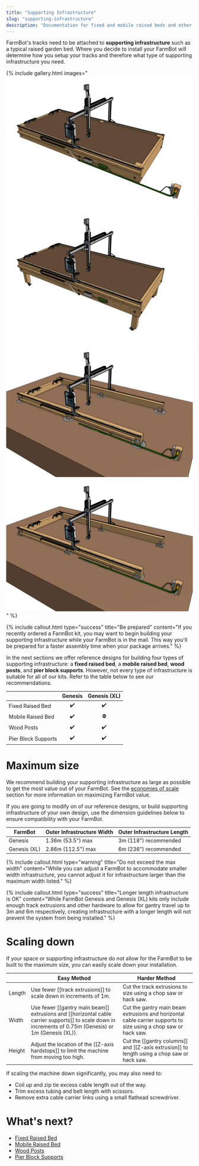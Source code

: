 ```yaml
---
title: "Supporting Infrastructure"
slug: "supporting-infrastructure"
description: "Documentation for fixed and mobile raised beds and other supporting infrastructure options"
---
```


FarmBot's tracks need to be attached to **supporting infrastructure** such as a typical raised garden bed. Where you decide to install your FarmBot will determine how you setup your tracks and therefore what type of supporting infrastructure you need.

{% include gallery.html images="
![fixed raised bed](_images/fixed_raised_bed.png)
![mobile raised bed](_images/mobile_raised_bed.png)
![wood posts](_images/wood_posts.png)
![pier block supports](_images/pier_block_supports.png)
" %}

{%
include callout.html
type="success"
title="Be prepared"
content="If you recently ordered a FarmBot kit, you may want to begin building your supporting infrastructure while your FarmBot is in the mail. This way you'll be prepared for a faster assembly time when your package arrives."
%}

In the next sections we offer reference designs for building four types of supporting infrastructure: a **fixed raised bed**, a **mobile raised bed**, **wood posts**, and **pier block supports**. However, not every type of infrastructure is suitable for all of our kits. Refer to the table below to see our recommendations.

|<i></i>             |Genesis             |Genesis (XL)|
|--------------------|:------------------:|:-------------------------------------------:|
|Fixed Raised Bed    |:heavy_check_mark:  |:heavy_check_mark:                           |
|Mobile Raised Bed   |:heavy_check_mark:  |:no_entry:                                   |
|Wood Posts          |:heavy_check_mark:  |:heavy_check_mark:                           |
|Pier Block Supports |:heavy_check_mark:  |:heavy_check_mark:                           |

# Maximum size

We recommend building your supporting infrastructure as large as possible to get the most value out of your FarmBot. See the [economies of scale](intro/high-level-overview.md#economies-of-scale) section for more information on maximizing FarmBot value.

If you are going to modify on of our reference designs, or build supporting infrastructure of your own design, use the dimension guidelines below to ensure compatibility with your FarmBot.

|FarmBot      |Outer Infrastructure Width|Outer Infrastructure Length|
|-------------|--------------------------|---------------------------|
|Genesis      |1.36m (53.5") max         |3m (118") recommended
|Genesis (XL) |2.86m (112.5") max        |6m (236") recommended

{%
include callout.html
type="warning"
title="Do not exceed the max width"
content="While you can adjust a FarmBot to accommodate smaller width infrastructure, you cannot adjust it for infrastructure larger than the maximum width listed."
%}

{%
include callout.html
type="success"
title="Longer length infrastructure is OK"
content="While FarmBot Genesis and Genesis (XL) kits only include enough track extrusions and other hardware to allow for gantry travel up to 3m and 6m respectively, creating infrastructure with a longer length will not prevent the system from being installed."
%}

# Scaling down

If your space or supporting infrastructure do not allow for the FarmBot to be built to the maximum size, you can easily scale down your installation.

|<i></i>   |Easy Method |Harder Method |
|----------|------------|--------------|
|Length    |Use fewer [[track extrusions]] to scale down in increments of 1m.|Cut the track extrusions to size using a chop saw or hack saw.|
|Width     |Use fewer [[gantry main beam]] extrusions and [[horizontal cable carrier supports]] to scale down in increments of 0.75m (Genesis) or 1m (Genesis (XL)).|Cut the gantry main beam extrusions and horizontal cable carrier supports to size using a chop saw or hack saw.|
|Height    |Adjust the location of the [[Z-axis hardstops]] to limit the machine from moving too high.|Cut the [[gantry columns]] and [[Z-axis extrusion]] to length using a chop saw or hack saw.|

If scaling the machine down significantly, you may also need to:

- Coil up and zip tie excess cable length out of the way.
- Trim excess tubing and belt length with scissors.
- Remove extra cable carrier links using a small flathead screwdriver.

# What's next?

 * [Fixed Raised Bed](supporting-infrastructure/raised-bed.md)
 * [Mobile Raised Bed](supporting-infrastructure/mobile-raised-bed.md)
 * [Wood Posts](supporting-infrastructure/wood-posts.md)
 * [Pier Block Supports](supporting-infrastructure/pier-block-supports.md)
